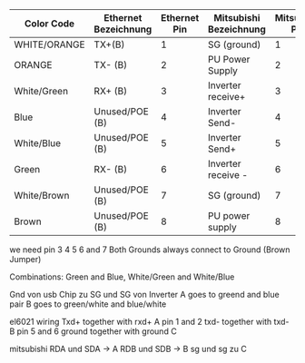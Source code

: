 | Color Code   | Ethernet Bezeichnung | Ethernet Pin | Mitsubishi Bezeichnung | Mitsubishi Pin | Mitsubishi Name |
| ------------ | -------------------- | ------------ | ---------------------- | -------------- | --------------- |
| WHITE/ORANGE | TX+(B)               | 1            | SG (ground)            | 1              | SG              |
| ORANGE       | TX- (B)              | 2            | PU Power Supply        | 2              | -               |
| White/Green  | RX+ (B)              | 3            | Inverter receive+      | 3              | RDA             |
| Blue         | Unused/POE (B)       | 4            | Inverter Send-         | 4              | SDB             |
| White/Blue   | Unused/POE (B)       | 5            | Inverter Send+         | 5              | SDA             |
| Green        | RX- (B)              | 6            | Inverter receive -     | 6              | RDB             |
| White/Brown  | Unused/POE (B)       | 7            | SG (ground)            | 7              | SG              |
| Brown        | Unused/POE (B)       | 8            | PU power supply        | 8              | -               |

we need pin 3 4 5 6 and 7
Both Grounds always connect to Ground (Brown Jumper)

Combinations:
Green and Blue, White/Green and White/Blue

Gnd von usb Chip zu SG und SG von Inverter
A goes to greend and blue pair
B goes to green/white and blue/white

el6021 wiring
Txd+ together with rxd+ A pin 1 and 2
txd- together with txd- B pin 5 and 6
ground together with ground C

mitsubishi
RDA und SDA -> A
RDB und SDB -> B
sg und sg zu C

